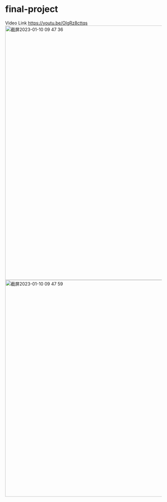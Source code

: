 # final-project
Video Link
https://youtu.be/OlgRz8cttqs
<img width="818" alt="截屏2023-01-10 09 47 36" src="https://user-images.githubusercontent.com/91951125/211517780-889afb77-1ae0-449e-a566-9f91d963d71f.png">
<img width="697" alt="截屏2023-01-10 09 47 59" src="https://user-images.githubusercontent.com/91951125/211517796-91249027-e465-466a-b660-863b2f7616f3.png">
